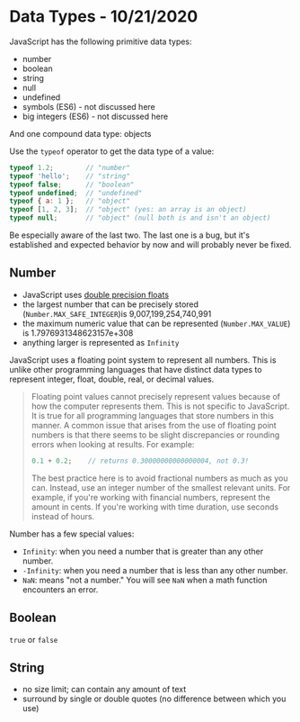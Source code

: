 
# Data Types - 10/21/2020

JavaScript has the following primitive data types:

* number
* boolean
* string
* null
* undefined
* symbols (ES6) - not discussed here
* big integers (ES6) - not discussed here

And one compound data type: objects

Use the `typeof` operator to get the data type of a value:

```javascript
typeof 1.2;        // "number"
typeof 'hello';    // "string"
typeof false;      // "boolean"
typeof undefined;  // "undefined"
typeof { a: 1 };   // "object"
typeof [1, 2, 3];  // "object" (yes: an array is an object)
typeof null;       // "object" (null both is and isn't an object)
```

Be especially aware of the last two. The last one is a bug, but it's established and expected behavior by now and will probably never be fixed.

## Number

* JavaScript uses [double precision floats](https://en.wikipedia.org/wiki/Double-precision_floating-point_format)
* the largest number that can be precisely stored (`Number.MAX_SAFE_INTEGER`)is 9,007,199,254,740,991
* the maximum numeric value that can be represented (`Number.MAX_VALUE`) is 1.7976931348623157e+308
* anything larger is represented as `Infinity`

JavaScript uses a floating point system to represent all numbers. This is unlike other programming languages that have distinct data types to represent integer, float, double, real, or decimal values.

> Floating point values cannot precisely represent values because of how the computer represents them. This is not specific to JavaScript. It is true for all programming languages that store numbers in this manner. A common issue that arises from the use of floating point numbers is that there seems to be slight discrepancies or rounding errors when looking at results. For example:
>
> ```javascript
> 0.1 + 0.2;    // returns 0.30000000000000004, not 0.3!
> ```
>
> The best practice here is to avoid fractional numbers as much as you can. Instead, use an integer number of the smallest relevant units. For example, if you're working with financial numbers, represent the amount in cents. If you're working with time duration, use seconds instead of hours.

Number has a few special values:

* `Infinity`: when you need a number that is greater than any other number.
* `-Infinity`: when you need a number that is less than any other number.
* `NaN`: means "not a number." You will see `NaN` when a math function encounters an error.

## Boolean

`true` or `false`

## String

* no size limit; can contain any amount of text
* surround by single or double quotes (no difference between which you use)
